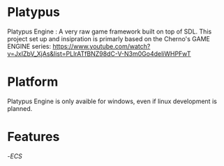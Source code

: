 # Platypus
Platypus Engine : A very raw game framework built on top of SDL.
This project set up and insipration is primarly based on the Cherno's GAME ENGINE series: https://www.youtube.com/watch?v=JxIZbV_XjAs&list=PLlrATfBNZ98dC-V-N3m0Go4deliWHPFwT


# Platform
Platypus Engine is only avaible for windows, even if linux development is planned.

# Features
-*ECS*
